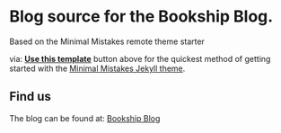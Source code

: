 # Blog source for the Bookship Blog.

Based on the Minimal Mistakes remote theme starter

via: [**Use this template**](https://github.com/mmistakes/mm-github-pages-starter/generate) button above for the quickest method of getting started with the [Minimal Mistakes Jekyll theme](https://github.com/mmistakes/minimal-mistakes).

## Find us

The blog can be found at: [Bookship Blog](blog.bookshipapp.com)
